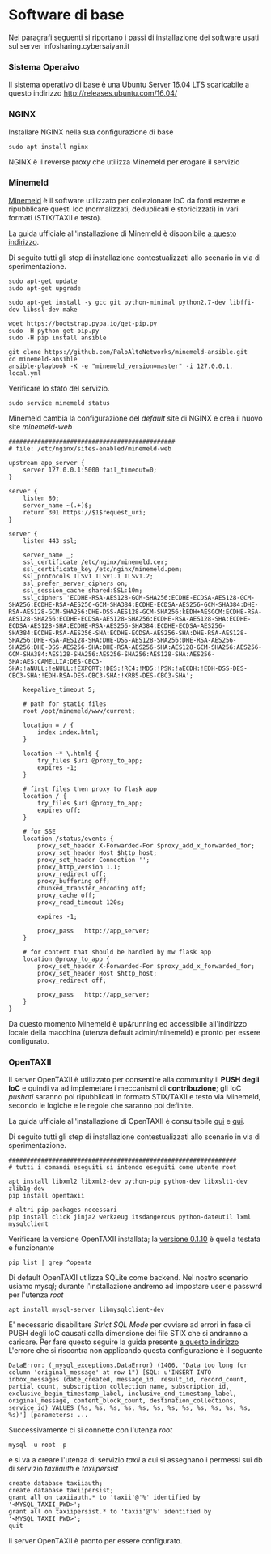 # Software di base
Nei paragrafi seguenti si riportano i passi di installazione dei software usati sul server infosharing.cybersaiyan.it

### Sistema Operaivo
Il sistema operativo di base è una Ubuntu Server 16.04 LTS scaricabile a questo indirizzo http://releases.ubuntu.com/16.04/

### NGINX
Installare NGINX nella sua configurazione di base
```
sudo apt install nginx
```
NGINX è il reverse proxy che utilizza Minemeld per erogare il servizio

### Minemeld
[Minemeld](https://www.paloaltonetworks.com/products/secure-the-network/subscriptions/minemeld) è il software utilizzato per collezionare IoC da fonti esterne e ripubblicare questi Ioc (normalizzati, deduplicati e storicizzati) in vari formati (STIX/TAXII e testo).

La guida ufficiale all'installazione di Minemeld è disponibile [a questo indirizzo](https://github.com/PaloAltoNetworks/minemeld-ansible#howto-on-ubuntu-1604).

Di seguito tutti gli step di installazione contestualizzati allo scenario in via di sperimentazione.
```
sudo apt-get update
sudo apt-get upgrade

sudo apt-get install -y gcc git python-minimal python2.7-dev libffi-dev libssl-dev make

wget https://bootstrap.pypa.io/get-pip.py
sudo -H python get-pip.py
sudo -H pip install ansible

git clone https://github.com/PaloAltoNetworks/minemeld-ansible.git
cd minemeld-ansible
ansible-playbook -K -e "minemeld_version=master" -i 127.0.0.1, local.yml
```
Verificare lo stato del servizio.
```
sudo service minemeld status
```
Minemeld cambia la configurazione del _default_ site di NGINX e crea il nuovo site _minemeld-web_ 
```
##############################################
# file: /etc/nginx/sites-enabled/minemeld-web

upstream app_server {
    server 127.0.0.1:5000 fail_timeout=0;
}

server {
    listen 80;
    server_name ~(.+)$;
    return 301 https://$1$request_uri;
}

server {
    listen 443 ssl;

    server_name _;
    ssl_certificate /etc/nginx/minemeld.cer;
    ssl_certificate_key /etc/nginx/minemeld.pem;
    ssl_protocols TLSv1 TLSv1.1 TLSv1.2;
    ssl_prefer_server_ciphers on;
    ssl_session_cache shared:SSL:10m;
    ssl_ciphers 'ECDHE-RSA-AES128-GCM-SHA256:ECDHE-ECDSA-AES128-GCM-SHA256:ECDHE-RSA-AES256-GCM-SHA384:ECDHE-ECDSA-AES256-GCM-SHA384:DHE-RSA-AES128-GCM-SHA256:DHE-DSS-AES128-GCM-SHA256:kEDH+AESGCM:ECDHE-RSA-AES128-SHA256:ECDHE-ECDSA-AES128-SHA256:ECDHE-RSA-AES128-SHA:ECDHE-ECDSA-AES128-SHA:ECDHE-RSA-AES256-SHA384:ECDHE-ECDSA-AES256-SHA384:ECDHE-RSA-AES256-SHA:ECDHE-ECDSA-AES256-SHA:DHE-RSA-AES128-SHA256:DHE-RSA-AES128-SHA:DHE-DSS-AES128-SHA256:DHE-RSA-AES256-SHA256:DHE-DSS-AES256-SHA:DHE-RSA-AES256-SHA:AES128-GCM-SHA256:AES256-GCM-SHA384:AES128-SHA256:AES256-SHA256:AES128-SHA:AES256-SHA:AES:CAMELLIA:DES-CBC3-SHA:!aNULL:!eNULL:!EXPORT:!DES:!RC4:!MD5:!PSK:!aECDH:!EDH-DSS-DES-CBC3-SHA:!EDH-RSA-DES-CBC3-SHA:!KRB5-DES-CBC3-SHA';

    keepalive_timeout 5;

    # path for static files
    root /opt/minemeld/www/current;

    location = / {
        index index.html;
    }

    location ~* \.html$ {
        try_files $uri @proxy_to_app;
        expires -1;
    }

    # first files then proxy to flask app
    location / {
        try_files $uri @proxy_to_app;
        expires off;
    }

    # for SSE
    location /status/events {
        proxy_set_header X-Forwarded-For $proxy_add_x_forwarded_for;
        proxy_set_header Host $http_host;
        proxy_set_header Connection '';
        proxy_http_version 1.1;
        proxy_redirect off;
        proxy_buffering off;
        chunked_transfer_encoding off;
        proxy_cache off;
        proxy_read_timeout 120s;

        expires -1;

        proxy_pass   http://app_server;        
    }

    # for content that should be handled by mw flask app
    location @proxy_to_app {
        proxy_set_header X-Forwarded-For $proxy_add_x_forwarded_for;
        proxy_set_header Host $http_host;
        proxy_redirect off;

        proxy_pass   http://app_server;
    }
}
```
Da questo momento Minemeld è up&running ed accessibile all'indirizzo locale della macchina (utenza default admin/minemeld) e pronto per essere configurato.

### OpenTAXII
Il server OpenTAXII è utilizzato per consentire alla community il **PUSH degli IoC** e quindi va ad implemetare i meccanismi di **contribuzione**; gli IoC _pushati_ saranno poi ripubblicati in formato STIX/TAXII e testo via Minemeld, secondo le logiche e le regole che saranno poi definite.

La guida ufficiale all'installazione di OpenTAXII è consultabile [qui](http://www.opentaxii.org/en/stable/installation.html) e [qui](http://www.opentaxii.org/en/stable/configuration.html).

Di seguito tutti gli step di installazione contestualizzati allo scenario in via di sperimentazione.
```
###############################################################
# tutti i comandi eseguiti si intendo eseguiti come utente root

apt install libxml2 libxml2-dev python-pip python-dev libxslt1-dev zlib1g-dev
pip install opentaxii

# altri pip packages necessari
pip install click jinja2 werkzeug itsdangerous python-dateutil lxml mysqlclient
```
Verificare la versione OpenTAXII installata; la [versione 0.1.10](http://www.opentaxii.org/en/stable/changes.html) è quella testata e funzionante
```
pip list | grep ^openta
```
Di default OpenTAXII utilizza SQLite come backend. Nel nostro scenario usiamo mysql; durante l'installazione andremo ad impostare user e passwrd per l'utenza _root_
```
apt install mysql-server libmysqlclient-dev
```
E' necessario disabilitare _Strict SQL Mode_ per ovviare ad errori in fase di PUSH degli IoC causati dalla dimensione dei file STIX che si andranno a caricare. Per fare questo seguire la guida presente [a questo indirizzo](https://serverpilot.io/docs/how-to-disable-strict-mode-in-mysql-5-7)
L'errore che si riscontra non applicando questa configurazione è il seguente
```
DataError: (_mysql_exceptions.DataError) (1406, "Data too long for column 'original_message' at row 1") [SQL: u'INSERT INTO inbox_messages (date_created, message_id, result_id, record_count, partial_count, subscription_collection_name, subscription_id, exclusive_begin_timestamp_label, inclusive_end_timestamp_label, original_message, content_block_count, destination_collections, service_id) VALUES (%s, %s, %s, %s, %s, %s, %s, %s, %s, %s, %s, %s, %s)'] [parameters: ...
```
Successivamente ci si connette con l'utenza _root_ 
```
mysql -u root -p
```
e si va a creare l'utenza di servizio _taxii_ a cui si assegnano i permessi sui db di servizio _taxiiauth_ e _taxiipersist_
```
create database taxiiauth;
create database taxiipersist;
grant all on taxiiauth.* to 'taxii'@'%' identified by '<MYSQL_TAXII_PWD>';
grant all on taxiipersist.* to 'taxii'@'%' identified by '<MYSQL_TAXII_PWD>';
quit
```
Il server OpenTAXII è pronto per essere configurato.
